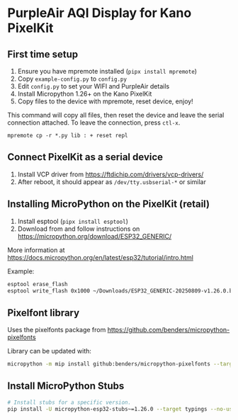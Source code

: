 # PurpleAir AQI Display for Kano PixelKit

## First time setup
1. Ensure you have mpremote installed (`pipx install mpremote`)
2. Copy `example-config.py` to `config.py`
3. Edit `config.py` to set your WIFI and PurpleAir details
4. Install Micropython 1.26+ on the Kano PixelKit
5. Copy files to the device with mpremote, reset device, enjoy!

This command will copy all files, then reset the device and leave the serial connection attached. To leave the connection, press `ctl-x`. 

`mpremote cp -r *.py lib : + reset repl`

## Connect PixelKit as a serial device
1. Install VCP driver from https://ftdichip.com/drivers/vcp-drivers/
2. After reboot, it should appear as `/dev/tty.usbserial-*` or similar

## Installing MicroPython on the PixelKit (retail)

1. Install esptool (`pipx install esptool`)
2. Download from and follow instructions on https://micropython.org/download/ESP32_GENERIC/

More information at https://docs.micropython.org/en/latest/esp32/tutorial/intro.html

Example:
```sh
esptool erase_flash
esptool write_flash 0x1000 ~/Downloads/ESP32_GENERIC-20250809-v1.26.0.bin
```

## Pixelfont library

Uses the pixelfonts package from https://github.com/benders/micropython-pixelfonts

Library can be updated with:
```sh
micropython -m mip install github:benders/micropython-pixelfonts --target lib
```

## Install MicroPython Stubs
```sh
# Install stubs for a specific version.
pip install -U micropython-esp32-stubs~=1.26.0 --target typings --no-user
```
